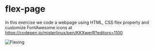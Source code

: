 # flex-page

In this exercise we code a webpage using HTML, CSS flex property and customize FontAwesome icons 
at https://codepen.io/misterlinux/pen/KKXwerR?editors=1100

![Flexing](https://user-images.githubusercontent.com/43761354/173853508-091306c3-1e8d-41ce-bb65-e10a24797b01.PNG)
